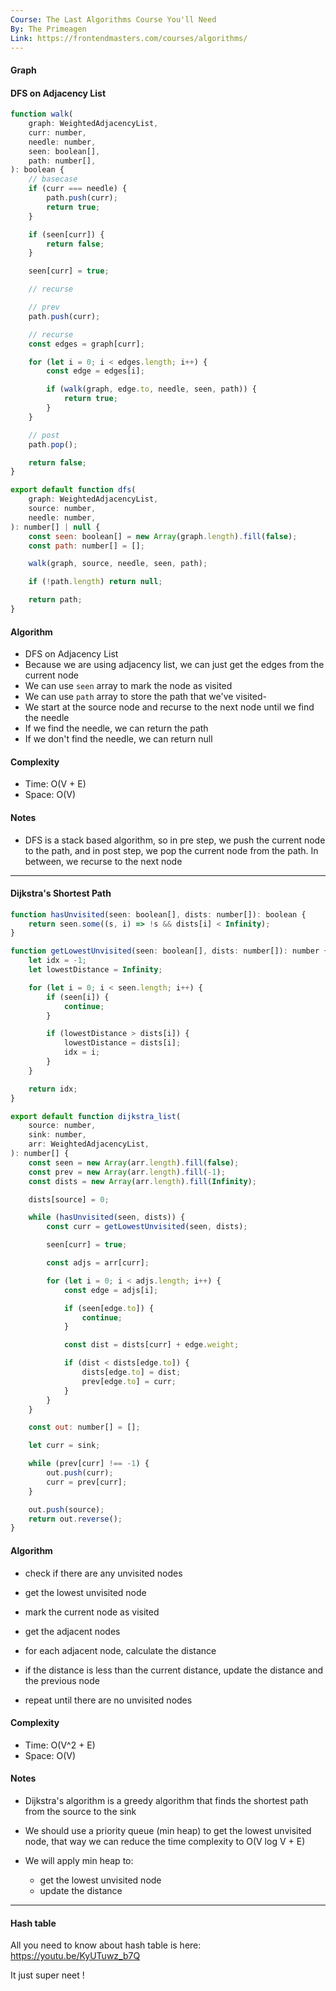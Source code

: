 ```yaml
---
Course: The Last Algorithms Course You'll Need
By: The Primeagen
Link: https://frontendmasters.com/courses/algorithms/
---
```


#### Graph

#### DFS on Adjacency List

```js
function walk(
    graph: WeightedAdjacencyList,
    curr: number,
    needle: number,
    seen: boolean[],
    path: number[],
): boolean {
    // basecase
    if (curr === needle) {
        path.push(curr);
        return true;
    }

    if (seen[curr]) {
        return false;
    }

    seen[curr] = true;

    // recurse

    // prev
    path.push(curr);

    // recurse
    const edges = graph[curr];

    for (let i = 0; i < edges.length; i++) {
        const edge = edges[i];

        if (walk(graph, edge.to, needle, seen, path)) {
            return true;
        }
    }

    // post
    path.pop();

    return false;
}

export default function dfs(
    graph: WeightedAdjacencyList,
    source: number,
    needle: number,
): number[] | null {
    const seen: boolean[] = new Array(graph.length).fill(false);
    const path: number[] = [];

    walk(graph, source, needle, seen, path);

    if (!path.length) return null;

    return path;
}
```

#### Algorithm

- DFS on Adjacency List
- Because we are using adjacency list, we can just get the edges from the current node
- We can use `seen` array to mark the node as visited
- We can use `path` array to store the path that we've visited-
- We start at the source node and recurse to the next node until we find the needle
- If we find the needle, we can return the path
- If we don't find the needle, we can return null

#### Complexity

- Time: O(V + E)
- Space: O(V)

#### Notes

- DFS is a stack based algorithm, so in pre step, we push the current node to the path, and in post step, we pop the current node from the path. In between, we recurse to the next node

---

#### Dijkstra's Shortest Path

```js
function hasUnvisited(seen: boolean[], dists: number[]): boolean {
    return seen.some((s, i) => !s && dists[i] < Infinity);
}

function getLowestUnvisited(seen: boolean[], dists: number[]): number {
    let idx = -1;
    let lowestDistance = Infinity;

    for (let i = 0; i < seen.length; i++) {
        if (seen[i]) {
            continue;
        }

        if (lowestDistance > dists[i]) {
            lowestDistance = dists[i];
            idx = i;
        }
    }

    return idx;
}

export default function dijkstra_list(
    source: number,
    sink: number,
    arr: WeightedAdjacencyList,
): number[] {
    const seen = new Array(arr.length).fill(false);
    const prev = new Array(arr.length).fill(-1);
    const dists = new Array(arr.length).fill(Infinity);

    dists[source] = 0;

    while (hasUnvisited(seen, dists)) {
        const curr = getLowestUnvisited(seen, dists);

        seen[curr] = true;

        const adjs = arr[curr];

        for (let i = 0; i < adjs.length; i++) {
            const edge = adjs[i];

            if (seen[edge.to]) {
                continue;
            }

            const dist = dists[curr] + edge.weight;

            if (dist < dists[edge.to]) {
                dists[edge.to] = dist;
                prev[edge.to] = curr;
            }
        }
    }

    const out: number[] = [];

    let curr = sink;

    while (prev[curr] !== -1) {
        out.push(curr);
        curr = prev[curr];
    }

    out.push(source);
    return out.reverse();
}
```

#### Algorithm

- check if there are any unvisited nodes

- get the lowest unvisited node

- mark the current node as visited

- get the adjacent nodes

- for each adjacent node, calculate the distance

- if the distance is less than the current distance, update the distance and the previous node

- repeat until there are no unvisited nodes

#### Complexity

- Time: O(V^2 + E)
- Space: O(V)

#### Notes

- Dijkstra's algorithm is a greedy algorithm that finds the shortest path from the source to the sink

- We should use a priority queue (min heap) to get the lowest unvisited node, that way we can reduce the time complexity to O(V log V + E)

- We will apply min heap to:
  - get the lowest unvisited node
  - update the distance

---

#### Hash table

All you need to know about hash table is here: https://youtu.be/KyUTuwz_b7Q

It just super neet !
